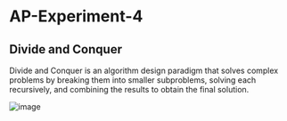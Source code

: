 # AP-Experiment-4

## Divide and Conquer
Divide and Conquer is an algorithm design paradigm that solves complex problems by breaking them into smaller subproblems, solving each recursively, and combining the results to obtain the final solution.

![image](https://github.com/user-attachments/assets/dd536d78-0da4-465c-9fa8-3dce90cd86d5)
